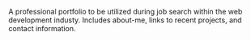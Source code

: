A professional portfolio to be utilized during job search within the web development industy. Includes about-me, links to recent projects, and contact information.